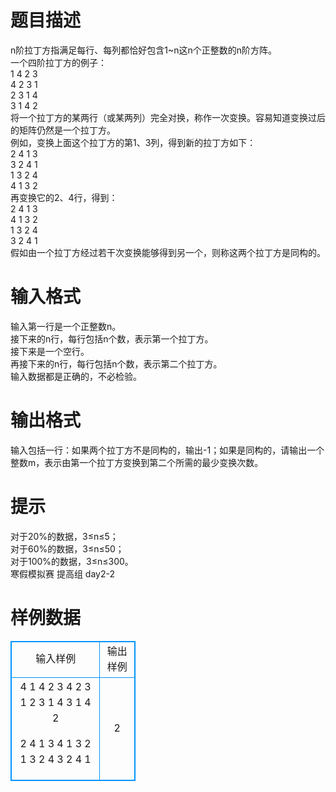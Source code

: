 # 

 
 # 题目描述 
n阶拉丁方指满足每行、每列都恰好包含1~n这n个正整数的n阶方阵。<BR>一个四阶拉丁方的例子：<BR>1&nbsp;4&nbsp;2&nbsp;3<BR>4&nbsp;2&nbsp;3&nbsp;1<BR>2&nbsp;3&nbsp;1&nbsp;4<BR>3&nbsp;1&nbsp;4&nbsp;2<BR>将一个拉丁方的某两行（或某两列）完全对换，称作一次变换。容易知道变换过后的矩阵仍然是一个拉丁方。<BR>例如，变换上面这个拉丁方的第1、3列，得到新的拉丁方如下：<BR>2&nbsp;4&nbsp;1&nbsp;3<BR>3&nbsp;2&nbsp;4&nbsp;1<BR>1&nbsp;3&nbsp;2&nbsp;4<BR>4&nbsp;1&nbsp;3&nbsp;2<BR>再变换它的2、4行，得到：<BR>2&nbsp;4&nbsp;1&nbsp;3<BR>4&nbsp;1&nbsp;3&nbsp;2<BR>1&nbsp;3&nbsp;2&nbsp;4<BR>3&nbsp;2&nbsp;4&nbsp;1<BR>假如由一个拉丁方经过若干次变换能够得到另一个，则称这两个拉丁方是同构的。<BR> 

 
 # 输入格式 
输入第一行是一个正整数n。<BR>接下来的n行，每行包括n个数，表示第一个拉丁方。<BR>接下来是一个空行。<BR>再接下来的n行，每行包括n个数，表示第二个拉丁方。<BR>输入数据都是正确的，不必检验。<BR> 

 
 # 输出格式 
输入包括一行：如果两个拉丁方不是同构的，输出-1；如果是同构的，请输出一个整数m，表示由第一个拉丁方变换到第二个所需的最少变换次数。 

 
 # 提示 
对于20%的数据，3≤n≤5；<BR>对于60%的数据，3≤n≤50；<BR>对于100%的数据，3≤n≤300。<BR>寒假模拟赛&nbsp;提高组&nbsp;day2-2 
# 样例数据
<style>
        table,table tr th, table tr td { border:1px solid #0094ff; }
        table { width: 200px; min-height: 25px; line-height: 25px; text-align: center; border-collapse: collapse;}   
    </style>
<table>
	<tr>
		<td>输入样例</td>
		<td>输出样例</td>
	</tr>
<tr><td>4
1 4 2 3
4 2 3 1
2 3 1 4
3 1 4 2

2 4 1 3
4 1 3 2
1 3 2 4
3 2 4 1
</td><td>2
</td></tr></table>

